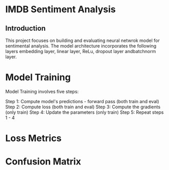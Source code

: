 # IMDB Sentiment Analysis

## Introduction ##
This project focuses on building and evaluating neural netwrok model for sentimental analysis. The model architecture incorporates the following layers embedding layer, linear layer, ReLu, dropout layer andbatchnorm layer.

# Model Training
Model Training involves five steps:

Step 1: Compute model's predictions - forward pass (both train and eval)
Step 2: Compute loss (both train and eval)
Step 3: Compute the gradients (only train)
Step 4: Update the parameters (only train)
Step 5: Repeat steps 1 - 4

# Loss Metrics

# Confusion Matrix
